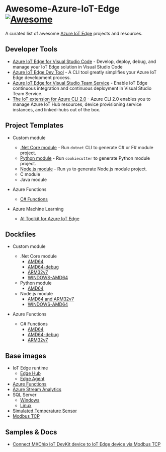 # Awesome-Azure-IoT-Edge [![Awesome](https://awesome.re/badge-flat.svg)](https://awesome.re)

A curated list of awesome [Azure IoT Edge](https://docs.microsoft.com/azure/iot-edge/) projects and resources.

## Developer Tools
- [Azure IoT Edge for Visual Studio Code](https://marketplace.visualstudio.com/items?itemName=vsciot-vscode.azure-iot-edge) - Develop, deploy, debug, and manage your IoT Edge solution in Visual Studio Code
- [Azure IoT Edge Dev Tool](https://github.com/Azure/iotedgedev) - A CLI tool greatly simplifies your Azure IoT Edge development process.
- [Azure IoT Edge for Visual Studio Team Service](https://marketplace.visualstudio.com/items?itemName=vsc-iot.iot-edge-build-deploy) - Enable IoT Edge continuous integration and continuous deployment in Visual Studio Team Service.
- [The IoT extension for Azure CLI 2.0](https://github.com/Azure/azure-iot-cli-extension) - Azure CLI 2.0 enables you to manage Azure IoT Hub resources, device provisioning service instances, and linked-hubs out of the box. 

## Project Templates
- Custom module
    - [.Net Core module](https://github.com/Azure/dotnet-template-azure-iot-edge-module) - Run `dotnet` CLI to generate C# or F# module project.
    - [Python module](https://github.com/Azure/cookiecutter-azure-iot-edge-module) - Run `cookiecutter` to generate Python module project.
    - [Node.js module](https://github.com/Azure/generator-azure-iot-edge-module) - Run `yo` to generate Node.js module project.
    - C module
    - Java module

- Azure Functions
    - [C# Functions](https://github.com/Azure/dotnet-template-azure-iot-edge-function)

- Azure Machine Learning
    - [AI Toolkit for Azure IoT Edge](https://github.com/Azure/ai-toolkit-iot-edge)

## Dockfiles
- Custom module
    - .Net Core module
        - [AMD64](https://github.com/Azure/dotnet-template-azure-iot-edge-module/blob/master/content/dotnet-template-azure-iot-edge-module/CSharp/Dockerfile.amd64)
        - [AMD64-debug](https://github.com/Azure/dotnet-template-azure-iot-edge-module/blob/master/content/dotnet-template-azure-iot-edge-module/CSharp/Dockerfile.amd64.debug)
        - [ARM32v7](https://github.com/Azure/dotnet-template-azure-iot-edge-module/blob/master/content/dotnet-template-azure-iot-edge-module/CSharp/Dockerfile.arm32v7)
        - [WINDOWS-AMD64](https://github.com/Azure/dotnet-template-azure-iot-edge-module/blob/master/content/dotnet-template-azure-iot-edge-module/CSharp/Dockerfile.windows-amd64)
    - Python module
        - [AMD64](https://github.com/Azure/cookiecutter-azure-iot-edge-module/blob/master/%7B%7Bcookiecutter.module_name%7D%7D/Dockerfile)
    - Node.js module
        - [AMD64 and ARM32v7](https://github.com/Azure/generator-azure-iot-edge-module/blob/master/app/templates/Dockerfile)
        - [WINDOWS-AMD64](https://github.com/Azure/generator-azure-iot-edge-module/blob/master/app/templates/Dockerfile.windows-amd64)

- Azure Functions
    - C# Functions
        - [AMD64](https://github.com/Azure/dotnet-template-azure-iot-edge-function/blob/master/content/dotnet-template-azure-iot-edge-function/CSharp/Dockerfile)
        - [AMD64-debug](https://github.com/Azure/dotnet-template-azure-iot-edge-function/blob/master/content/dotnet-template-azure-iot-edge-function/CSharp/Dockerfile.amd64.debug)
        - [ARM32v7](https://github.com/Azure/dotnet-template-azure-iot-edge-function/blob/master/content/dotnet-template-azure-iot-edge-function/CSharp/Dockerfile.arm32v7)

## Base images
- IoT Edge runtime
    - [Edge Hub](https://hub.docker.com/r/microsoft/azureiotedge-hub/)
    - [Edge Agent](https://hub.docker.com/r/microsoft/azureiotedge-agent/)
- [Azure Functions](https://hub.docker.com/r/microsoft/azureiotedge-functions-binding/)
- [Azure Stream Analytics](https://hub.docker.com/r/microsoft/azureiotedge-azure-stream-analytics/)
- SQL Server
    - [Windows](https://hub.docker.com/r/microsoft/mssql-server-windows-developer/)
    - [Linux](https://hub.docker.com/r/microsoft/mssql-server-linux/)
- [Simulated Temperature Sensor](https://hub.docker.com/r/microsoft/azureiotedge-simulated-temperature-sensor/)
- [Modbus TCP](https://hub.docker.com/r/microsoft/azureiotedge-modbus-tcp/)

## Samples & Docs
- [Connect MXChip IoT DevKit device to IoT Edge device via Modbus TCP](https://github.com/DevKitExamples/DevKitModbus#connect-to-iot-edge-device-gateway-as-modbus-tcp-device)